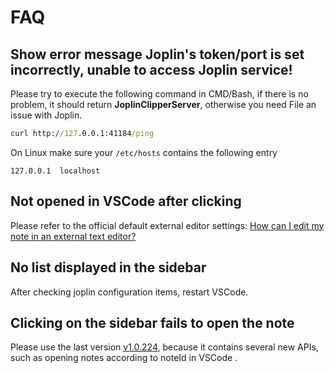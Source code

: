 # FAQ

## Show error message **Joplin's token/port is set incorrectly, unable to access Joplin service!**

Please try to execute the following command in CMD/Bash, if there is no problem, it should return **JoplinClipperServer**, otherwise you need File an issue with Joplin.

```cmd
curl http://127.0.0.1:41184/ping
```

On Linux make sure your `/etc/hosts` contains the following entry 

```vim
127.0.0.1  localhost
```

## Not opened in VSCode after clicking

Please refer to the official default external editor settings: [How can I edit my note in an external text editor?](https://joplinapp.org/faq/#how-can-i-edit-my-note-in-an-external-text-editor)

## No list displayed in the sidebar

After checking joplin configuration items, restart VSCode.

## Clicking on the sidebar fails to open the note

Please use the last version [v1.0.224](https://github.com/laurent22/joplin/releases/tag/v1.0.224), because it contains several new APIs, such as opening notes according to noteId in VSCode .
